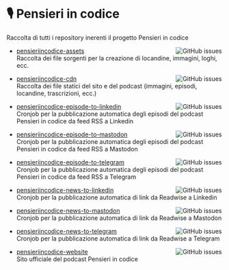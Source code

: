 # 🎙️ Pensieri in codice
Raccolta di tutti i repository inerenti il progetto Pensieri in codice

- [pensieriincodice-assets](https://github.com/valeriogalano/pensieriincodice-assets)
  <img align="right" src="https://img.shields.io/github/issues/valeriogalano/pensieriincodice-assets" alt="GitHub issues">\
  Raccolta dei file sorgenti per la creazione di locandine, immagini, loghi, ecc.
  
- [pensieriincodice-cdn](https://github.com/valeriogalano/pensieriincodice-cdn)
  <img align="right" src="https://img.shields.io/github/issues/valeriogalano/pensieriincodice-cdn" alt="GitHub issues">\
  Raccolta dei file statici del sito e del podcast (immagini, episodi, locandine, trascrizioni, ecc.)

- [pensieriincodice-episode-to-linkedin](https://github.com/valeriogalano/pensieriincodice-episode-to-linkedin)
  <img align="right" src="https://img.shields.io/github/issues/valeriogalano/pensieriincodice-episode-to-linkedin" alt="GitHub issues">\
  Cronjob per la pubblicazione automatica degli episodi del podcast Pensieri in codice da feed RSS a Linkedin
  
- [pensieriincodice-episode-to-mastodon](https://github.com/valeriogalano/pensieriincodice-episode-to-mastodon)
  <img align="right" src="https://img.shields.io/github/issues/valeriogalano/pensieriincodice-episode-to-mastodon" alt="GitHub issues">\
  Cronjob per la pubblicazione automatica degli episodi del podcast Pensieri in codice da feed RSS a Mastodon

- [pensieriincodice-episode-to-telegram](https://github.com/valeriogalano/pensieriincodice-episode-to-telegram)
  <img align="right" src="https://img.shields.io/github/issues/valeriogalano/pensieriincodice-episode-to-telegram" alt="GitHub issues">\
  Cronjob per la pubblicazione automatica degli episodi del podcast Pensieri in codice da feed RSS a Telegram

- [pensieriincodice-news-to-linkedin](https://github.com/valeriogalano/pensieriincodice-news-to-linkedin)
  <img align="right" src="https://img.shields.io/github/issues/valeriogalano/pensieriincodice-news-to-linkedin" alt="GitHub issues">\
  Cronjob per la pubblicazione automatica di link da Readwise a Linkedin
  
- [pensieriincodice-news-to-mastodon](https://github.com/valeriogalano/pensieriincodice-news-to-mastodon)
  <img align="right" src="https://img.shields.io/github/issues/valeriogalano/pensieriincodice-news-to-mastodon" alt="GitHub issues">\
  Cronjob per la pubblicazione automatica di link da Readwise a Mastodon
  
- [pensieriincodice-news-to-telegram](https://github.com/valeriogalano/pensieriincodice-news-to-telegram)
  <img align="right" src="https://img.shields.io/github/issues/valeriogalano/pensieriincodice-news-to-telegram" alt="GitHub issues">\
  Cronjob per la pubblicazione automatica di link da Readwise a Telegram 

- [pensieriincodice-website](https://github.com/valeriogalano/pensieriincodice-website)
  <img align="right" src="https://img.shields.io/github/issues/valeriogalano/pensieriincodice-website" alt="GitHub issues">\
  Sito ufficiale del podcast Pensieri in codice
